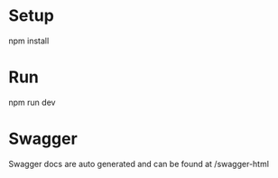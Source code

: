 # Setup

npm install

# Run

npm run dev

# Swagger

Swagger docs are auto generated and can be found at /swagger-html